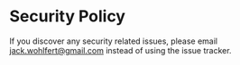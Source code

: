 # Security Policy

If you discover any security related issues, please email jack.wohlfert@gmail.com instead of using the issue tracker.
